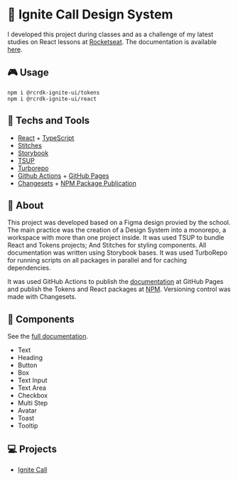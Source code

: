 # 📗 Ignite Call Design System
I developed this project during classes and as a challenge of my latest studies on React lessons at [Rocketseat](https://www.rocketseat.com.br). The documentation is available [here](https://rcrdk.github.io/design-system-ignite/).

## 🎮 Usage
```shell
npm i @rcrdk-ignite-ui/tokens
npm i @rcrdk-ignite-ui/react
```

## 🚀 Techs and Tools

- [React](https://reactjs.org) + [TypeScript](https://www.typescriptlang.org/)
- [Stitches](https://stitches.dev)
- [Storybook](https://storybook.js.org/)
- [TSUP](https://github.com/egoist/tsup)
- [Turborepo](https://turbo.build/)
- [Github Actions](https://github.com/features/actions) + [GitHub Pages](https://pages.github.com/)
- [Changesets](https://github.com/changesets/changesets) + [NPM Package Publication](https://www.npmjs.com/)

## 🎨 About 

This project was developed based on a Figma design provied by the school. The main practice was the creation of a Design System into a monorepo, a workspace with more than one project inside. It was used TSUP to bundle React and Tokens projects; And Stitches for styling components. All documentation was written using Storybook bases. It was used TurboRepo for running scripts on all packages in parallel and for caching dependencies.

It was used GitHub Actions to publish the [documentation](https://rcrdk.github.io/design-system-ignite/) at GitHub Pages and publish the Tokens and React packages at [NPM](https://www.npmjs.com/search?q=%40rcrdk-ignite-ui). Versioning control was made with Changesets.

## 🧩 Components
See the [full documentation](https://rcrdk.github.io/design-system-ignite/).

- Text
- Heading
- Button
- Box
- Text Input
- Text Area
- Checkbox
- Multi Step
- Avatar
- Toast
- Tooltip

## 💻 Projects

- [Ignite Call](https://github.com/rcrdk/ignite-call)
